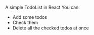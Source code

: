A simple TodoList in React
You can:
 - Add some todos
 - Check them
 - Delete all the checked todos at once
